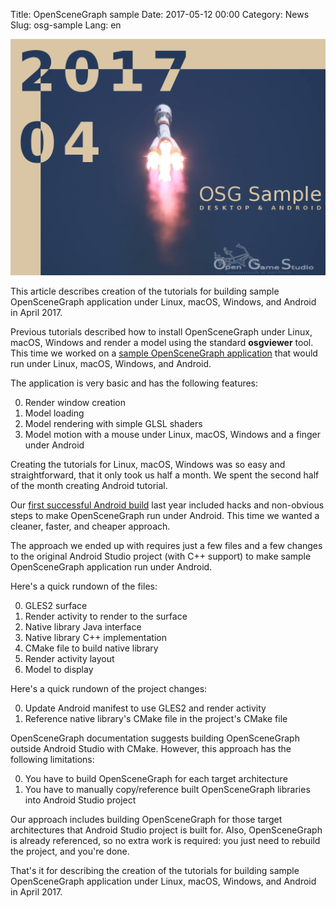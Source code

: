 Title: OpenSceneGraph sample
Date: 2017-05-12 00:00
Category: News
Slug: osg-sample
Lang: en

![OSG sample][screenshot]


This article describes creation of the tutorials for building sample OpenSceneGraph application under Linux, macOS, Windows, and Android in April 2017.

Previous tutorials described how to install OpenSceneGraph under Linux, macOS, Windows and render a model using the standard **osgviewer** tool. This time we worked on a [sample OpenSceneGraph application](https://github.com/OGStudio/openscenegraph-cross-platform-guide-application) that would run under Linux, macOS, Windows, and Android.

The application is very basic and has the following features:

0. Render window creation
0. Model loading
0. Model rendering with simple GLSL shaders
0. Model motion with a mouse under Linux, macOS, Windows and a finger under Android



Creating the tutorials for Linux, macOS, Windows was so easy and straightforward, that it only took us half a month. We spent the second half of the month creating Android tutorial.

Our [first successful Android build][oct16_article] last year included hacks and non-obvious steps to make OpenSceneGraph run under Android. This time we wanted a cleaner, faster, and cheaper approach.

The approach we ended up with requires just a few files and a few changes to the original Android Studio project (with C++ support) to make sample OpenSceneGraph application run under Android.

Here's a quick rundown of the files:

0. GLES2 surface
0. Render activity to render to the surface
0. Native library Java interface
0. Native library C++ implementation
0. CMake file to build native library
0. Render activity layout
0. Model to display



Here's a quick rundown of the project changes:

0. Update Android manifest to use GLES2 and render activity
0. Reference native library's CMake file in the project's CMake file



OpenSceneGraph documentation suggests building OpenSceneGraph outside Android Studio with CMake. However, this approach has the following limitations:

0. You have to build OpenSceneGraph for each target architecture
0. You have to manually copy/reference built OpenSceneGraph libraries into Android Studio project



Our approach includes building OpenSceneGraph for those target architectures that Android Studio project is built for. Also, OpenSceneGraph is already referenced, so no extra work is required: you just need to rebuild the project, and you're done.

That's it for describing the creation of the tutorials for building sample OpenSceneGraph application under Linux, macOS, Windows, and Android in April 2017.

[screenshot]: ../../images/2017-05_osg-sample.png
[oct16_article]: october-recap.html
